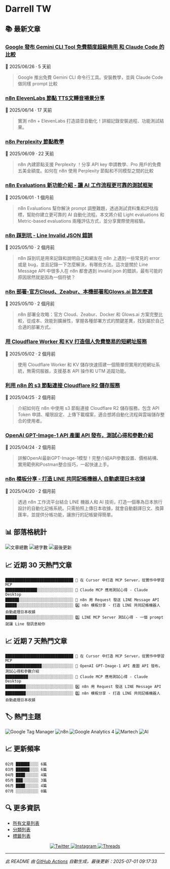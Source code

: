 # Darrell TW

## 📚 最新文章

### [Google 發布 Gemini CLI Tool 免費額度超級夠用 和 Claude Code 的比較](https://www.darrelltw.com/google-gemini-cli/?utm_source=github_readme&utm_medium=referral)
📅 2025/06/26 · 5 天前

> Google 推出免費 Gemini CLI 命令行工具。安裝教學，並與 Claude Code 做同樣 prompt 比較


### [n8n ElevenLabs 節點 TTS文轉音場景分享](https://www.darrelltw.com/n8n-elevenlabs-tts/?utm_source=github_readme&utm_medium=referral)
📅 2025/06/14 · 17 天前

> 實測 n8n + ElevenLabs 打造語音自動化！詳細記錄安裝過程、功能測試結果。


### [n8n Perplexity 節點教學](https://www.darrelltw.com/n8n-perplexity-node/?utm_source=github_readme&utm_medium=referral)
📅 2025/06/09 · 22 天前

> n8n 內建節點支援 Perplexity ！分享 API key 申請教學、Pro 用戶的免費五美金額度。如何在 n8n 使用 Perplexity 節點和不同模型之間的比較


### [n8n Evaluations 新功能介紹 - 讓 AI 工作流程更可靠的測試框架](https://www.darrelltw.com/n8n-evaluations/?utm_source=github_readme&utm_medium=referral)
📅 2025/06/01 · 1 個月前

> n8n Evaluations 幫你解決 prompt 調整難題，透過測試資料集和評估指標，幫助你建立更可靠的 AI 自動化流程。本文將介紹 Light evaluations 和 Metric-based evaluations 兩種評估方式，並分享實際使用經驗。


### [n8n 踩到坑 - Line Invalid JSON 錯誤](https://www.darrelltw.com/n8n-debug-line-invalid-json/?utm_source=github_readme&utm_medium=referral)
📅 2025/05/10 · 2 個月前

> n8n 踩到坑是用來記錄和說明自己和網友在 n8n 上遇到一些常見的 error 或是 bug，並且記錄一下怎麼解決，有哪些方法。這次是關於 Line Message API 中很多人在 n8n 都會遇到 invalid json 的錯誤，最有可能的原因居然就是因為一個符號？


### [n8n 部署-官方Cloud、Zeabur、本機部署和Glows.ai 該怎麼選](https://www.darrelltw.com/n8n-deployment/?utm_source=github_readme&utm_medium=referral)
📅 2025/05/10 · 2 個月前

> n8n 部署全攻略：官方 Cloud、Zeabur、Docker 和 Glows.ai 方案完整比較，從成本、效能到擴展性，掌握各種部署方式的關鍵差異，找到屬於自己合適的部署方式。


### [用 Cloudflare Worker 和 KV 打造個人免費簡易的短網址服務](https://www.darrelltw.com/cloudflare-worker-url-shortener/?utm_source=github_readme&utm_medium=referral)
📅 2025/05/02 · 2 個月前

> 使用 Cloudflare Worker 和 KV 儲存快速搭建一個簡單但實用的短網址系統，無需伺服器，支援基本 API 操作和 UTM 追蹤功能。


### [利用 n8n 的 s3 節點連接 Cloudflare R2 儲存服務](https://www.darrelltw.com/n8n-node-s3-with-cloudflare-r2/?utm_source=github_readme&utm_medium=referral)
📅 2025/04/25 · 2 個月前

> 介紹如何在 n8n 中使用 s3 節點連接 Cloudflare R2 儲存服務，包含 API Token 申請、權限設定、上傳下載檔案，適合想將自動化流程與雲端儲存整合的使用者。


### [OpenAI GPT-Image-1 API 產圖 API 發布，測試心得和參數介紹](https://www.darrelltw.com/openai-gpt-image-1-model-review/?utm_source=github_readme&utm_medium=referral)
📅 2025/04/24 · 2 個月前

> 詳解OpenAI最新GPT-Image-1模型！完整介紹API參數設置、價格結構、實用範例和Postman整合技巧，一起快速上手。


### [n8n 模板分享 - 打造 LINE 共同記帳機器人 自動處理日本收據](https://www.darrelltw.com/n8n-line-split-expense-workflow/?utm_source=github_readme&utm_medium=referral)
📅 2025/04/20 · 2 個月前

> 透過 n8n 工作流平台結合 LINE 機器人和 AI 技術，打造一個專為日本旅行設計的自動化記帳系統。只需拍照上傳日本收據，就會自動翻譯日文、換算匯率，並提供分帳功能，讓旅行的記帳變得簡單。


## 📊 部落格統計
![文章總數](https://img.shields.io/badge/文章總數-99-blue?style=flat-square)
![總字數](https://img.shields.io/badge/總字數-204,819+-blue?style=flat-square)
![最後更新](https://img.shields.io/badge/最後更新-2025/07/01-green?style=flat-square)

## 📈 近期 30 天熱門文章
```text
██████████████████████████████ 🥇 在 Cursor 中打造 MCP Server，從實作中學習 MCP
██████████████░░░░░░░░░░░░░░░░ 🥈 Claude MCP 應用測試心得 - Claude Desktop
██████░░░░░░░░░░░░░░░░░░░░░░░░ 🥉 n8n 用 Request 發送 LINE Message API
█████░░░░░░░░░░░░░░░░░░░░░░░░░ 4️⃣ n8n 模板分享 - 打造 LINE 共同記帳機器人 自動處理日本收據
█████░░░░░░░░░░░░░░░░░░░░░░░░░ 5️⃣ LINE MCP Server 測試心得 - 一個 prompt 就讓 Line 發訊息給你
```


## 📈 近期 7 天熱門文章
```text
██████████████████████████████ 🥇 在 Cursor 中打造 MCP Server，從實作中學習 MCP
████████████████░░░░░░░░░░░░░░ 🥈 OpenAI GPT-Image-1 API 產圖 API 發布，測試心得和參數介紹
██████████░░░░░░░░░░░░░░░░░░░░ 🥉 Claude MCP 應用測試心得 - Claude Desktop
█████████░░░░░░░░░░░░░░░░░░░░░ 4️⃣ n8n 用 Request 發送 LINE Message API
█████████░░░░░░░░░░░░░░░░░░░░░ 5️⃣ n8n 模板分享 - 打造 LINE 共同記帳機器人 自動處理日本收據
```


## 🏷️ 熱門主題
![Google Tag Manager](https://img.shields.io/badge/Google%20Tag%20Manager-27-orange?style=flat-square) ![n8n](https://img.shields.io/badge/n8n-17-orange?style=flat-square) ![Google Analytics 4](https://img.shields.io/badge/Google%20Analytics%204-14-orange?style=flat-square) ![Martech](https://img.shields.io/badge/Martech-13-orange?style=flat-square) ![AI](https://img.shields.io/badge/AI-7-orange?style=flat-square)

## 📈 更新頻率
```text
02月 ██████░░░░ 6篇
03月 ██████░░░░ 6篇
04月 ████░░░░░░ 4篇
05月 ███░░░░░░░ 3篇
06月 ████░░░░░░ 4篇
07月 ░░░░░░░░░░ 0篇
```


## 🔍 更多資訊
- [所有文章列表](https://www.darrelltw.com/archives/)
- [分類列表](https://www.darrelltw.com/categories/)
- [標籤列表](https://www.darrelltw.com/tags/)

<div align="center">
  <a href="https://twitter.com/DarrellMarTech" target="_blank">
    <img src="https://img.shields.io/badge/Twitter-1DA1F2?style=for-the-badge&logo=twitter&logoColor=white" alt="Twitter">
  </a>
  <a href="https://www.instagram.com/darrell_tw_/" target="_blank">
    <img src="https://img.shields.io/badge/Instagram-E4405F?style=for-the-badge&logo=instagram&logoColor=white" alt="Instagram">
  </a>
  <a href="https://www.threads.net/@darrell_tw_" target="_blank">
    <img src="https://img.shields.io/badge/Threads-000000?style=for-the-badge&logo=threads&logoColor=white" alt="Threads">
  </a>
</div>

---
*此 README 由 [GitHub Actions](https://github.com/Darrellwan/hexo_blog/actions) 自動生成，最後更新：2025-07-01 09:17:33*
